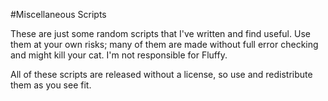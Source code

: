 #Miscellaneous Scripts

These are just some random scripts that I've written and find useful. Use them at your own risks; many of them are made without full error checking and might kill your cat. I'm not responsible for Fluffy.

All of these scripts are released without a license, so use and redistribute them as you see fit.
